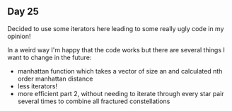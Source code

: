 ## Day 25

Decided to use some iterators here leading to some really ugly code in my opinion!

In a weird way I'm happy that the code works but there are several things I want to change in the future:
- manhattan function which takes a vector of size an and calculated nth order manhattan distance
- less iterators!
- more efficient part 2, without needing to iterate through every star pair several times to combine all fractured constellations